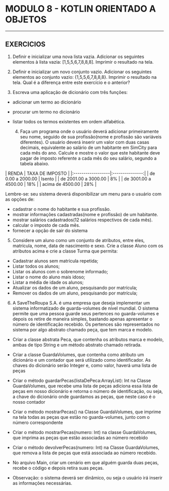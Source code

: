 # MODULO 8 - KOTLIN ORIENTADO A OBJETOS 
<hr>

## EXERCICIOS

1. Definir e inicializar uma nova lista vazia. Adicionar os seguintes elementos à lista vazia: [1,5,5,6,7,8,8,8]. Imprimir o resultado na tela.

2. Definir e inicializar um novo conjunto vazio. Adicionar os seguintes elementos ao conjunto vazio: {1,5,5,6,7,8,8,8}. Imprimir o resultado na tela. Qual é a diferença entre este exercício e o anterior?

3. Escreva uma aplicação de dicionário com três funções:
- adicionar um termo ao dicionário
- procurar um termo no dicionário
- listar todos os termos existentes em ordem alfabética.

  4. Faça um programa onde o usuário deverá adicionar primeiramente seu nome, seguido de sua profissão(nome e profissão são variáveis diferentes). O usuário deverá inserir um valor com duas casas decimais, equivalente ao salário de um habitante em SimCity para cada mês do ano. Calcule e mostre o valor que este habitante deve pagar de imposto referente a cada mês do seu salário, segundo a tabela abaixo.

| RENDA              | TAXA DE IMPOSTO |
      |:------------------|:---------------:|
| de 0.00 a 2000.00    |     Isento     |
| de 2001.00 a 3000.00 |    8%     |
| de 3001.00 a 4500.00 |    18%    |
| acima de 4500.00 |    28%   |

Lembre-se: seu sistema deverá disponibilizar um menu para o usuário com as opções de:
- cadastrar o nome do habitante e sua profissão.
- mostrar informações cadastradas(nome e profissão) de um habitante.
- mostrar salários cadastrados(12 salários respectivos de cada mês).
- calcular o imposto de cada mês.
- fornecer a opção de sair do sistema

5. Considere um aluno como um conjunto de atributos, entre eles, matrícula, nome, data de nascimento e sexo. Crie a classe Aluno com os atributos acima e crie a classe Turma que permita:
- Cadastrar alunos sem matrícula repetida;
- Listar todos os alunos;
- Listar os alunos com o sobrenome informado;
- Listar o nome do aluno mais idoso;
- Listar a média de idade os alunos;
- Atualizar os dados de um aluno, pesquisando por matrícula;
- Remover os dados de um aluno, pesquisando por matrícula;

6. A SaveTheRoupa S.A. é uma empresa que deseja implementar um sistema informatizado de guarda-volumes de nível mundial. O sistema permite que uma pessoa guarde seus pertences no guarda-volumes e depois os retire de maneira simples, bastando apenas apresentar o número de identificação recebido. Os pertences são representados no sistema por algo abstrato chamado peça, que tem marca e modelo.

- Criar a classe abstrata Peca, que contenha os atributos marca e modelo, ambas de tipo String e um método abstrato chamado retirada.

- Criar a classe GuardaVolumes, que contenha como atributo um dicionário e um contador que será utilizado como identificador. As chaves do dicionário serão Integer e, como valor, haverá uma lista de peças

- Criar o método guardarPecas(listaDePeca:ArrayList<Peca>): Int na Classe GuardaVolumes, que recebe uma lista de peças adiciona essa lista de peças em nosso dicionário e retorna o número de identificação, ou seja, a chave do dicionário onde guardamos as peças, que neste caso é o nosso contador

- Criar o método mostrarPecas() na Classe GuardaVolumes, que imprime na tela todas as peças que estão no guarda-volumes, junto com o número correspondente

- Criar o método mostrarPecas(numero: Int) na classe GuardaVolumes, que imprima as peças que estão associadas ao número recebido

- Criar o método devolverPecas(numero: Int) na Classe GuardaVolumes, que remova a lista de peças que está associada ao número recebido.

- No arquivo Main, criar um cenário em que alguém guarda duas peças, recebe o código e depois retira suas peças.

- Observação: o sistema deverá ser dinâmico, ou seja o usuário irá inserir as informações necessárias.